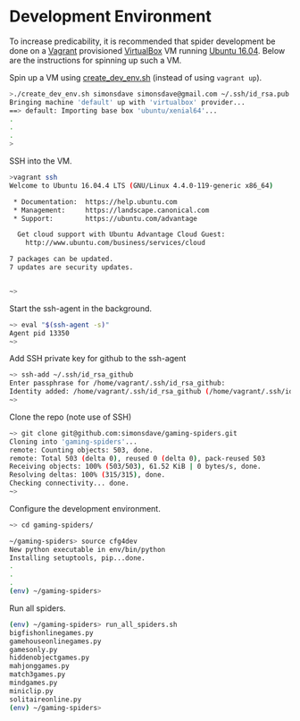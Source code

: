 # Development Environment

To increase predicability, it is recommended
that spider development be done on a [Vagrant](http://www.vagrantup.com/) provisioned
[VirtualBox](https://www.virtualbox.org/)
VM running [Ubuntu 16.04](http://releases.ubuntu.com/16.04/).
Below are the instructions for spinning up such a VM.

Spin up a VM using [create_dev_env.sh](create_dev_env.sh)
(instead of using ```vagrant up```).

```bash
>./create_dev_env.sh simonsdave simonsdave@gmail.com ~/.ssh/id_rsa.pub ~/.ssh/id_rsa
Bringing machine 'default' up with 'virtualbox' provider...
==> default: Importing base box 'ubuntu/xenial64'...
.
.
.
>
```

SSH into the VM.

```bash
>vagrant ssh
Welcome to Ubuntu 16.04.4 LTS (GNU/Linux 4.4.0-119-generic x86_64)

 * Documentation:  https://help.ubuntu.com
 * Management:     https://landscape.canonical.com
 * Support:        https://ubuntu.com/advantage

  Get cloud support with Ubuntu Advantage Cloud Guest:
    http://www.ubuntu.com/business/services/cloud

7 packages can be updated.
7 updates are security updates.


~>
```

Start the ssh-agent in the background.

```bash
~> eval "$(ssh-agent -s)"
Agent pid 13350
~>
```

Add SSH private key for github to the ssh-agent

```bash
~> ssh-add ~/.ssh/id_rsa_github
Enter passphrase for /home/vagrant/.ssh/id_rsa_github:
Identity added: /home/vagrant/.ssh/id_rsa_github (/home/vagrant/.ssh/id_rsa_github)
~>
```

Clone the repo (note use of SSH)

```bash
~> git clone git@github.com:simonsdave/gaming-spiders.git
Cloning into 'gaming-spiders'...
remote: Counting objects: 503, done.
remote: Total 503 (delta 0), reused 0 (delta 0), pack-reused 503
Receiving objects: 100% (503/503), 61.52 KiB | 0 bytes/s, done.
Resolving deltas: 100% (315/315), done.
Checking connectivity... done.
~>
```

Configure the development environment.

```bash
~> cd gaming-spiders/
```

```bash
~/gaming-spiders> source cfg4dev
New python executable in env/bin/python
Installing setuptools, pip...done.
.
.
.
(env) ~/gaming-spiders>
```

Run all spiders.

```bash
(env) ~/gaming-spiders> run_all_spiders.sh
bigfishonlinegames.py
gamehouseonlinegames.py
gamesonly.py
hiddenobjectgames.py
mahjonggames.py
match3games.py
mindgames.py
miniclip.py
solitaireonline.py
(env) ~/gaming-spiders>
```
